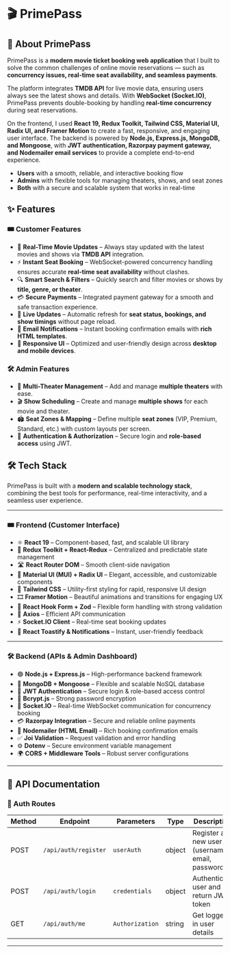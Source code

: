 # 🎬 PrimePass

## 📖 About PrimePass

PrimePass is a **modern movie ticket booking web application** that I built to solve the common challenges of online movie reservations — such as **concurrency issues, real-time seat availability, and seamless payments**.  

The platform integrates **TMDB API** for live movie data, ensuring users always see the latest shows and details. With **WebSocket (Socket.IO)**, PrimePass prevents double-booking by handling **real-time concurrency** during seat reservations.  

On the frontend, I used **React 19, Redux Toolkit, Tailwind CSS, Material UI, Radix UI, and Framer Motion** to create a fast, responsive, and engaging user interface. The backend is powered by **Node.js, Express.js, MongoDB, and Mongoose**, with **JWT authentication, Razorpay payment gateway, and Nodemailer email services** to provide a complete end-to-end experience.  

- **Users** with a smooth, reliable, and interactive booking flow  
- **Admins** with flexible tools for managing theaters, shows, and seat zones  
- **Both** with a secure and scalable system that works in real-time 

## ✨ Features

### 🎟️ Customer Features
- 🎥 **Real-Time Movie Updates** – Always stay updated with the latest movies and shows via **TMDB API** integration.  
- ⚡ **Instant Seat Booking** – WebSocket-powered concurrency handling ensures accurate **real-time seat availability** without clashes.  
- 🔍 **Smart Search & Filters** – Quickly search and filter movies or shows by **title, genre, or theater**.  
- 💳 **Secure Payments** – Integrated payment gateway for a smooth and safe transaction experience.  
- 📡 **Live Updates** – Automatic refresh for **seat status, bookings, and show timings** without page reload.  
- 📩 **Email Notifications** – Instant booking confirmation emails with **rich HTML templates**.  
- 📱 **Responsive UI** – Optimized and user-friendly design across **desktop and mobile devices**.  

### 🛠️ Admin Features
- 🏢 **Multi-Theater Management** – Add and manage **multiple theaters** with ease.  
- 🎬 **Show Scheduling** – Create and manage **multiple shows** for each movie and theater.  
- 🏟️ **Seat Zones & Mapping** – Define multiple **seat zones** (VIP, Premium, Standard, etc.) with custom layouts per screen.  
- 🔐 **Authentication & Authorization** – Secure login and **role-based access** using JWT.  

## 🛠️ Tech Stack

PrimePass is built with a **modern and scalable technology stack**, combining the best tools for performance, real-time interactivity, and a seamless user experience.

---

### 🎟️ Frontend (Customer Interface)
- ⚛️ **React 19** – Component-based, fast, and scalable UI library  
- 🔄 **Redux Toolkit + React-Redux** – Centralized and predictable state management  
- 🛣️ **React Router DOM** – Smooth client-side navigation  
- 🎨 **Material UI (MUI) + Radix UI** – Elegant, accessible, and customizable components  
- 🎨 **Tailwind CSS** – Utility-first styling for rapid, responsive UI design  
- 🎞️ **Framer Motion** – Beautiful animations and transitions for engaging UX  
- 📝 **React Hook Form + Zod** – Flexible form handling with strong validation  
- 🔗 **Axios** – Efficient API communication  
- ⚡ **Socket.IO Client** – Real-time seat booking updates  
- 🔔 **React Toastify & Notifications** – Instant, user-friendly feedback    

---

### 🛠️ Backend (APIs & Admin Dashboard)
- 🟢 **Node.js + Express.js** – High-performance backend framework  
- 🍃 **MongoDB + Mongoose** – Flexible and scalable NoSQL database  
- 🔐 **JWT Authentication** – Secure login & role-based access control  
- 🔑 **Bcrypt.js** – Strong password encryption  
- 🔌 **Socket.IO** – Real-time WebSocket communication for concurrency booking  
- 💳 **Razorpay Integration** – Secure and reliable online payments  
- 📩 **Nodemailer (HTML Email)** – Rich booking confirmation emails  
- ✅ **Joi Validation** – Request validation and error handling  
- ⚙️ **Dotenv** – Secure environment variable management  
- 🌍 **CORS + Middleware Tools** – Robust server configurations  

---
## 📡 API Documentation

### 🔐 Auth Routes
| Method | Endpoint              | Parameters      | Type     | Description |
|--------|-----------------------|-----------------|----------|-------------|
| POST   | `/api/auth/register`  | `userAuth`      | object   | Register a new user (username, email, password) |
| POST   | `/api/auth/login`     | `credentials`   | object   | Authenticate user and return JWT token |
| GET    | `/api/auth/me`        | `Authorization` | string   | Get logged-in user details |

---

